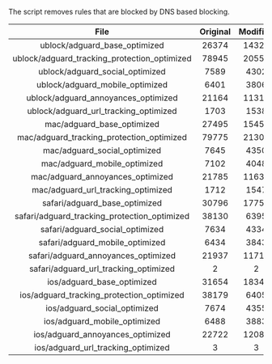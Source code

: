 The script removes rules that are blocked by DNS based blocking.


| File | Original | Modified |
|:----:|:-----:|:-----:|
| ublock/adguard_base_optimized | 26374 | 14326 |
| ublock/adguard_tracking_protection_optimized | 78945 | 20551 |
| ublock/adguard_social_optimized | 7589 | 4302 |
| ublock/adguard_mobile_optimized | 6401 | 3806 |
| ublock/adguard_annoyances_optimized | 21164 | 11310 |
| ublock/adguard_url_tracking_optimized | 1703 | 1538 |
| mac/adguard_base_optimized | 27495 | 15450 |
| mac/adguard_tracking_protection_optimized | 79775 | 21308 |
| mac/adguard_social_optimized | 7645 | 4350 |
| mac/adguard_mobile_optimized | 7102 | 4048 |
| mac/adguard_annoyances_optimized | 21785 | 11638 |
| mac/adguard_url_tracking_optimized | 1712 | 1547 |
| safari/adguard_base_optimized | 30796 | 17757 |
| safari/adguard_tracking_protection_optimized | 38130 | 6395 |
| safari/adguard_social_optimized | 7634 | 4334 |
| safari/adguard_mobile_optimized | 6434 | 3843 |
| safari/adguard_annoyances_optimized | 21937 | 11716 |
| safari/adguard_url_tracking_optimized | 2 | 2 |
| ios/adguard_base_optimized | 31654 | 18348 |
| ios/adguard_tracking_protection_optimized | 38179 | 6405 |
| ios/adguard_social_optimized | 7674 | 4355 |
| ios/adguard_mobile_optimized | 6488 | 3883 |
| ios/adguard_annoyances_optimized | 22722 | 12083 |
| ios/adguard_url_tracking_optimized | 3 | 3 |